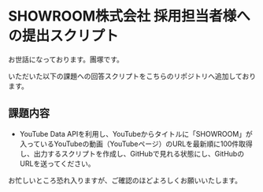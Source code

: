 # SHOWROOM株式会社 採用担当者様への提出スクリプト

お世話になっております。團塚です。

いただいた以下の課題への回答スクリプトをこちらのリポジトリへ追加しております。

## 課題内容

- YouTube Data APIを利用し、YouTubeからタイトルに「SHOWROOM」が入っているYouTubeの動画（YouTubeページ）のURLを最新順に100件取得し、出力するスクリプトを作成し、GitHubで見れる状態にし、GitHubのURLを送ってください。

お忙しいところ恐れ入りますが、ご確認のほどよろしくお願いいたします。
